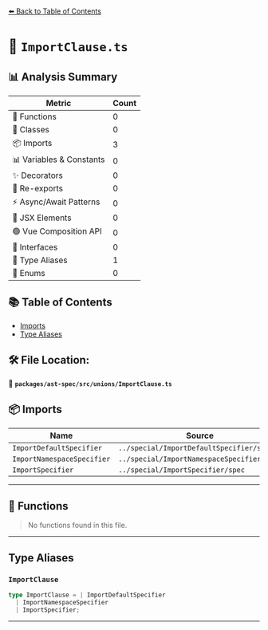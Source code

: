 [⬅️ Back to Table of Contents](../../../../index.md)

# 📄 `ImportClause.ts`

## 📊 Analysis Summary

| Metric | Count |
|--------|-------|
| 🔧 Functions | 0 |
| 🧱 Classes | 0 |
| 📦 Imports | 3 |
| 📊 Variables & Constants | 0 |
| ✨ Decorators | 0 |
| 🔄 Re-exports | 0 |
| ⚡ Async/Await Patterns | 0 |
| 💠 JSX Elements | 0 |
| 🟢 Vue Composition API | 0 |
| 📐 Interfaces | 0 |
| 📑 Type Aliases | 1 |
| 🎯 Enums | 0 |

## 📚 Table of Contents

- [Imports](#imports)
- [Type Aliases](#type-aliases)

## 🛠️ File Location:
📂 **`packages/ast-spec/src/unions/ImportClause.ts`**

## 📦 Imports

| Name | Source |
|------|--------|
| `ImportDefaultSpecifier` | `../special/ImportDefaultSpecifier/spec` |
| `ImportNamespaceSpecifier` | `../special/ImportNamespaceSpecifier/spec` |
| `ImportSpecifier` | `../special/ImportSpecifier/spec` |


---

## 🔧 Functions

> No functions found in this file.


---

## Type Aliases

### `ImportClause`

```ts
type ImportClause = | ImportDefaultSpecifier
  | ImportNamespaceSpecifier
  | ImportSpecifier;
```


---